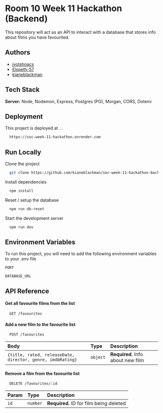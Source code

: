 # Room 10 Week 11 Hackathon (Backend)

This repository will act as an API to interact with a database that stores info about
films you have favourited.

## Authors

- [jyotshnacs](https://www.github.com/jyotshnacs)
- [Elspeth-57](https://www.github.com/Elspeth-57)
- [kianeblackman](https://www.github.com/kianeblackman)

## Tech Stack

**Server:** Node, Nodemon, Express, Postgres (PG), Morgan, CORS, Dotenv

## Deployment

This project is deployed at ...

```bash
  https://soc-week-11-hackathon.onrender.com
```

## Run Locally

Clone the project

```bash
  git clone https://github.com/kianeblackman/soc-week-11-hackathon-backend.git
```

Install dependencies

```bash
  npm install
```

Reset / setup the database

```bash
  npm run db-reset
```

Start the development server

```bash
  npm run dev
```

## Environment Variables

To run this project, you will need to add the following environment variables to your .env file

`PORT`

`DATABASE_URL`

## API Reference

#### Get all favourite films from the list

```http
  GET /favourites
```

#### Add a new film to the favourite list

```http
  POST /favourites
```

| Body                                                       | Type     | Description                       |
| :--------------------------------------------------------- | :------- | :-------------------------------- |
| `{title, rated, releaseDate, director, genre, imdbRating}` | `object` | **Required**. Info about new film |

#### Remove a film from the favourite list

```http
  DELETE /favourites/:id
```

| Param | Type     | Description                             |
| :---- | :------- | :-------------------------------------- |
| `id`  | `number` | **Required**. ID for film being deleted |
